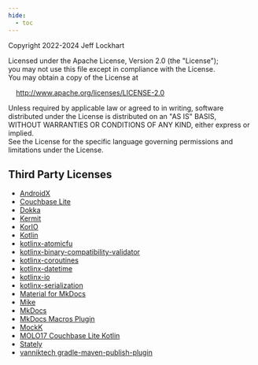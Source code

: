 ```yaml
---
hide:
  - toc
---
```


Copyright 2022-2024 Jeff Lockhart

Licensed under the Apache License, Version 2.0 (the "License");  
you may not use this file except in compliance with the License.  
You may obtain a copy of the License at

&nbsp;&nbsp;&nbsp;&nbsp;<a href=http://www.apache.org/licenses/LICENSE-2.0>http://www.apache.org/licenses/LICENSE-2.0</a>

Unless required by applicable law or agreed to in writing, software  
distributed under the License is distributed on an "AS IS" BASIS,  
WITHOUT WARRANTIES OR CONDITIONS OF ANY KIND, either express or implied.  
See the License for the specific language governing permissions and  
limitations under the License.

## Third Party Licenses

* [AndroidX](https://github.com/androidx/androidx/blob/androidx-main/LICENSE.txt)
* [Couchbase Lite](https://www.couchbase.com/legal/agreements/)
* [Dokka](https://github.com/Kotlin/dokka/blob/master/LICENSE.txt)
* [Kermit](https://github.com/touchlab/Kermit/blob/main/LICENSE.txt)
* [KorIO](https://github.com/korlibs/korlibs4/blob/backup/korio/LICENSE)
* [Kotlin](https://github.com/JetBrains/kotlin/blob/master/license/README.md)
* [kotlinx-atomicfu](https://github.com/Kotlin/kotlinx-atomicfu/blob/master/LICENSE.txt)
* [kotlinx-binary-compatibility-validator](
  https://github.com/Kotlin/binary-compatibility-validator/blob/master/LICENSE.TXT)
* [kotlinx-coroutines](https://github.com/Kotlin/kotlinx.coroutines/blob/master/LICENSE.txt)
* [kotlinx-datetime](https://github.com/Kotlin/kotlinx-datetime/blob/master/LICENSE.txt)
* [kotlinx-io](https://github.com/Kotlin/kotlinx-io/blob/master/LICENSE)
* [kotlinx-serialization](https://github.com/Kotlin/kotlinx.serialization/blob/master/LICENSE.txt)
* [Material for MkDocs](https://github.com/squidfunk/mkdocs-material/blob/master/LICENSE)
* [Mike](https://github.com/jimporter/mike/blob/master/LICENSE)
* [MkDocs](https://github.com/mkdocs/mkdocs/blob/master/LICENSE)
* [MkDocs Macros Plugin](https://github.com/fralau/mkdocs_macros_plugin/blob/master/LICENSE.md)
* [MockK](https://github.com/mockk/mockk/blob/master/LICENSE)
* [MOLO17 Couchbase Lite Kotlin](https://github.com/MOLO17/couchbase-lite-kotlin/blob/master/LICENSE)
* [Stately](https://github.com/touchlab/Stately/blob/main/LICENSE.txt)
* [vanniktech gradle-maven-publish-plugin](https://github.com/vanniktech/gradle-maven-publish-plugin/blob/main/LICENSE)
